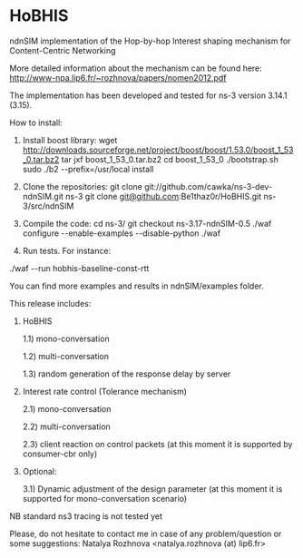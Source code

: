 HoBHIS
======

ndnSIM implementation of the Hop-by-hop Interest shaping mechanism for Content-Centric Networking

More detailed information about the mechanism can be found here:
http://www-npa.lip6.fr/~rozhnova/papers/nomen2012.pdf

The implementation has been developed and tested for ns-3 version 3.14.1 (3.15).

How to install:

1. Install boost library:
wget http://downloads.sourceforge.net/project/boost/boost/1.53.0/boost_1_53_0.tar.bz2
tar jxf boost_1_53_0.tar.bz2
cd boost_1_53_0
./bootstrap.sh
sudo ./b2 --prefix=/usr/local install

2. Clone the repositories:
git clone git://github.com/cawka/ns-3-dev-ndnSIM.git ns-3
git clone git@github.com:Be1thaz0r/HoBHIS.git ns-3/src/ndnSIM

3. Compile the code:
cd ns-3/
git checkout ns-3.17-ndnSIM-0.5
./waf configure --enable-examples --disable-python
./waf

4. Run tests. For instance:

./waf --run hobhis-baseline-const-rtt

You can find more examples and results in ndnSIM/examples folder.

This release includes:

1) HoBHIS

	1.1) mono-conversation

	1.2) multi-conversation

	1.3) random generation of the response delay by server

2) Interest rate control (Tolerance mechanism)

	2.1) mono-conversation

	2.2) multi-conversation

	2.3) client reaction on control packets (at this moment it is supported by consumer-cbr only)

3) Optional:

	3.1) Dynamic adjustment of the design parameter (at this moment it is supported for mono-conversation scenario)

NB standard ns3 tracing is not tested yet

Please, do not hesitate to contact me in case of any problem/question or some suggestions: Natalya Rozhnova <natalya.rozhnova (at) lip6.fr>
